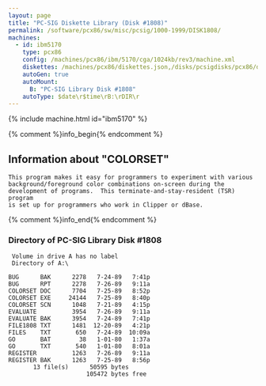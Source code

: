 ```yaml
---
layout: page
title: "PC-SIG Diskette Library (Disk #1808)"
permalink: /software/pcx86/sw/misc/pcsig/1000-1999/DISK1808/
machines:
  - id: ibm5170
    type: pcx86
    config: /machines/pcx86/ibm/5170/cga/1024kb/rev3/machine.xml
    diskettes: /machines/pcx86/diskettes.json,/disks/pcsigdisks/pcx86/diskettes.json
    autoGen: true
    autoMount:
      B: "PC-SIG Library Disk #1808"
    autoType: $date\r$time\rB:\rDIR\r
---
```


{% include machine.html id="ibm5170" %}

{% comment %}info_begin{% endcomment %}

## Information about "COLORSET"

    This program makes it easy for programmers to experiment with various
    background/foreground color combinations on-screen during the
    development of programs.  This terminate-and-stay-resident (TSR) program
    is set up for programmers who work in Clipper or dBase.
{% comment %}info_end{% endcomment %}


### Directory of PC-SIG Library Disk #1808

     Volume in drive A has no label
     Directory of A:\

    BUG      BAK      2278   7-24-89   7:41p
    BUG      RPT      2278   7-26-89   9:11a
    COLORSET DOC      7704   7-25-89   8:52p
    COLORSET EXE     24144   7-25-89   8:40p
    COLORSET SCN      1048   7-21-89   4:15p
    EVALUATE          3954   7-26-89   9:11a
    EVALUATE BAK      3954   7-24-89   7:41p
    FILE1808 TXT      1481  12-20-89   4:21p
    FILES    TXT       650   7-24-89  10:09a
    GO       BAT        38   1-01-80   1:37a
    GO       TXT       540   1-01-80   8:01a
    REGISTER          1263   7-26-89   9:11a
    REGISTER BAK      1263   7-25-89   8:56p
           13 file(s)      50595 bytes
                          105472 bytes free
